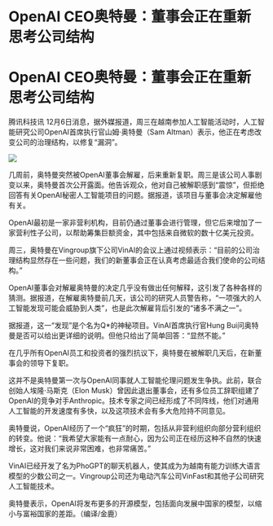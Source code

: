 # OpenAI CEO奥特曼：董事会正在重新思考公司结构

# OpenAI CEO奥特曼：董事会正在重新思考公司结构

腾讯科技讯 12月6日消息，据外媒报道，周三在越南参加人工智能活动时，人工智能研究公司OpenAI首席执行官山姆·奥特曼（Sam
Altman）表示，他正在考虑改变公司的治理结构，以修复“漏洞”。

![](https://inews.gtimg.com/news_bt/Oc2EIHG128saogL2dAcEiuNbbvCbI4OfVmQbE4Z3WmmSIAA/1000)

几周前，奥特曼突然被OpenAI董事会解雇，后来重新复职。周三是该公司人事剧变以来，奥特曼首次公开露面。他告诉观众，他对自己被解职感到“震惊”，但拒绝回答有关OpenAI秘密人工智能项目的问题。据报道，该项目与董事会决定解雇他有关。

OpenAI最初是一家非营利机构，目前仍通过董事会进行管理，但它后来增加了一家营利性子公司，以帮助筹集巨额资金，其中包括来自微软的数十亿美元投资。

周三，奥特曼在Vingroup旗下公司VinAI的会议上通过视频表示：“目前的公司治理结构显然存在一些问题，我们的新董事会正在认真考虑最适合我们使命的公司结构。”

OpenAI董事会对解雇奥特曼的决定几乎没有做出任何解释，这引发了各种各样的猜测。据报道，在解雇奥特曼前几天，该公司的研究人员警告称，“一项强大的人工智能发现可能会威胁到人类”，也是此次解雇背后引发的“诸多不满之一”。

据报道，这一“发现”是个名为Q*的神秘项目。VinAI首席执行官Hung Bui问奥特曼是否可以给出更详细的说明。但他只给出了简单回答：“显然不能。”

在几乎所有OpenAI员工和投资者的强烈抗议下，奥特曼在被解职几天后，在新董事会的领导下复职。

这并不是奥特曼第一次与OpenAI同事就人工智能伦理问题发生争执。此前，联合创始人埃隆·马斯克（Elon
Musk）曾因此退出董事会，还有多位员工辞职组建了OpenAI的竞争对手Anthropic。技术专家之间已经形成了不同阵线，他们对通用人工智能的开发速度有多快，以及这项技术会有多大危险持不同意见。

奥特曼说，OpenAI经历了一个“疯狂”的时期，包括从非营利组织向部分营利组织的转变。他说：“我希望大家能有一点耐心，因为公司正在经历这种不自然的快速增长，这对我们来说非常困难，也非常痛苦。”

VinAI已经开发了名为PhoGPT的聊天机器人，使其成为为越南有能力训练大语言模型的少数公司之一。Vingroup公司还为电动汽车公司VinFast和其他子公司研究人工智能技术。

奥特曼表示，OpenAI将发布更多的开源模型，包括面向发展中国家的模型，以缩小与富裕国家的差距。（编译/金鹿）

